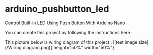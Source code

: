 # arduino_pushbutton_led
Control Built-in LED Using Push Button With Arduino Nano

You can create this project by following the instructions here : 

This picture below is wiring diagram of this project :
![test image size](/Wiring diagram.png){:height="50%" width="50%"}
